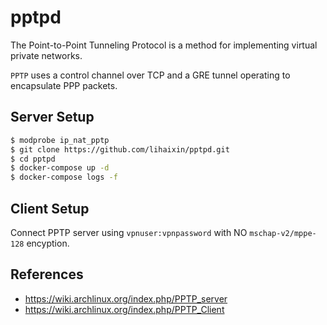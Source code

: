 pptpd
=====


The Point-to-Point Tunneling Protocol is a method for implementing virtual private networks.

`PPTP` uses a control channel over TCP and a GRE tunnel operating to encapsulate PPP packets.


## Server Setup

```bash
$ modprobe ip_nat_pptp
$ git clone https://github.com/lihaixin/pptpd.git
$ cd pptpd
$ docker-compose up -d
$ docker-compose logs -f
```


## Client Setup

Connect PPTP server using `vpnuser:vpnpassword` with NO `mschap-v2/mppe-128` encyption.

## References

- <https://wiki.archlinux.org/index.php/PPTP_server>
- <https://wiki.archlinux.org/index.php/PPTP_Client>
